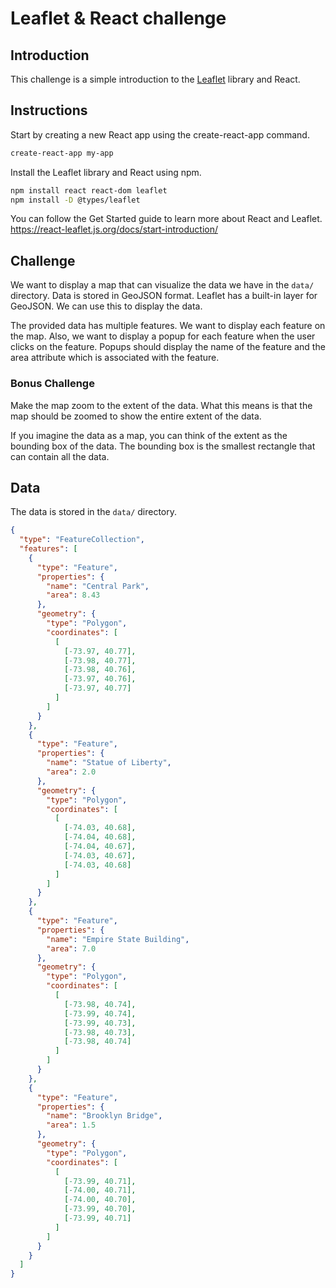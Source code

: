 # Leaflet & React challenge

## Introduction
This challenge is a simple introduction to the [Leaflet](https://leafletjs.com/) library and React.

## Instructions
Start by creating a new React app using the create-react-app command.
```bash
create-react-app my-app
```

Install the Leaflet library and React using npm.
```bash
npm install react react-dom leaflet
npm install -D @types/leaflet
```

You can follow the Get Started guide to learn more about React and Leaflet.
https://react-leaflet.js.org/docs/start-introduction/

## Challenge
We want to display a map that can visualize the data we have in the `data/` directory.
Data is stored in GeoJSON format. Leaflet has a built-in layer for GeoJSON. We can use this to display the data.

The provided data has multiple features. We want to display each feature on the map.
Also, we want to display a popup for each feature when the user clicks on the feature.
Popups should display the name of the feature and the area attribute which is associated with the feature.

### Bonus Challenge
Make the map zoom to the extent of the data.
What this means is that the map should be zoomed to show the entire extent of the data.

If you imagine the data as a map, you can think of the extent as the bounding box of the data.
The bounding box is the smallest rectangle that can contain all the data.

## Data
The data is stored in the `data/` directory.

```json
{
  "type": "FeatureCollection",
  "features": [
    {
      "type": "Feature",
      "properties": {
        "name": "Central Park",
        "area": 8.43
      },
      "geometry": {
        "type": "Polygon",
        "coordinates": [
          [
            [-73.97, 40.77],
            [-73.98, 40.77],
            [-73.98, 40.76],
            [-73.97, 40.76],
            [-73.97, 40.77]
          ]
        ]
      }
    },
    {
      "type": "Feature",
      "properties": {
        "name": "Statue of Liberty",
        "area": 2.0
      },
      "geometry": {
        "type": "Polygon",
        "coordinates": [
          [
            [-74.03, 40.68],
            [-74.04, 40.68],
            [-74.04, 40.67],
            [-74.03, 40.67],
            [-74.03, 40.68]
          ]
        ]
      }
    },
    {
      "type": "Feature",
      "properties": {
        "name": "Empire State Building",
        "area": 7.0
      },
      "geometry": {
        "type": "Polygon",
        "coordinates": [
          [
            [-73.98, 40.74],
            [-73.99, 40.74],
            [-73.99, 40.73],
            [-73.98, 40.73],
            [-73.98, 40.74]
          ]
        ]
      }
    },
    {
      "type": "Feature",
      "properties": {
        "name": "Brooklyn Bridge",
        "area": 1.5
      },
      "geometry": {
        "type": "Polygon",
        "coordinates": [
          [
            [-73.99, 40.71],
            [-74.00, 40.71],
            [-74.00, 40.70],
            [-73.99, 40.70],
            [-73.99, 40.71]
          ]
        ]
      }
    }
  ]
}
```
